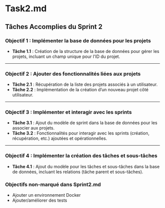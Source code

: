 # Task2.md

## Tâches Accomplies du Sprint 2

### Objectif 1 : Implémenter la base de données pour les projets
- **Tâche 1.1** : Création de la structure de la base de données pour gérer les projets, incluant un champ unique pour l'ID du projet.

---

### Objectif 2 : Ajouter des fonctionnalités liées aux projets
- **Tâche 2.1** : Récupération de la liste des projets associés à un utilisateur.  
- **Tâche 2.2** : Implémentation de la création d’un nouveau projet côté utilisateur.

---

### Objectif 3 : Implémenter et interagir avec les sprints
- **Tâche 3.1** : Ajout du modèle de sprint dans la base de données pour les associer aux projets.  
- **Tâche 3.2** : Fonctionnalités pour interagir avec les sprints (création, récupération, etc.) ajoutées et opérationnelles.

---

### Objectif 4 : Implémenter la création des tâches et sous-tâches
- **Tâche 4.1** : Ajout du modèle pour les tâches et sous-tâches dans la base de données, incluant les relations (tâche parent et sous-tâches).


### Objectifs non-marqué dans Sprint2.md

- Ajouter un environnement Docker
- Ajouter/améliorer des tests 

